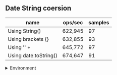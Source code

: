 ## Date String coersion

|name|ops/sec|samples|
|-|-|-|
|Using String()|622,945|97|
|Using brackets {}|632,855|93|
|Using '' + |645,772|97|
|Using date.toString()|674,647|91|


<details>
<summary>Environment</summary>

* __Machine:__ linux x64 | 2 vCPUs | 6.8GB Mem
* __Run:__ Tue Oct 10 2023 20:45:05 GMT+0000 (Coordinated Universal Time)
</details>

<!--
{"environment":{"platform":"linux","arch":"x64","cpus":2,"totalMemory":6.759757995605469},"benchmarks":"[{\"timeStamp\":1696970689374,\"currentTarget\":{\"0\":{\"name\":\"Using String()\",\"options\":{\"async\":false,\"defer\":false,\"delay\":0.005,\"initCount\":1,\"maxTime\":5,\"minSamples\":5,\"minTime\":0.05},\"async\":false,\"defer\":false,\"delay\":0.005,\"initCount\":1,\"maxTime\":5,\"minSamples\":5,\"minTime\":0.05,\"id\":1,\"stats\":{\"moe\":4.5840232698963215e-9,\"rme\":0.2855593984544863,\"sem\":2.338787382600164e-9,\"deviation\":2.3034384359863913e-8,\"mean\":0.0000016052783745539875,\"sample\":[0.0000015773868792538442,0.0000015804812200655407,0.0000015974906415427275,0.0000015921621817494328,0.0000015903881396521302,0.0000016007992185530627,0.0000015921810877237207,0.0000015805253340055459,0.0000015902179858835392,0.0000015990819258885808,0.0000015982626354928157,0.0000015868306024703807,0.0000015907347806906982,0.0000017474461809931938,0.0000016027497164103858,0.0000015904038946307033,0.0000016121367217040585,0.0000016008307600201663,0.0000015895058293420722,0.00000161258734560121,0.0000016115033715654146,0.0000016024031383917316,0.0000016238176833879505,0.0000016142920342828333,0.000001594093773632468,0.0000016020880388202672,0.0000016008402130073104,0.0000016016153264431562,0.0000015978971199899168,0.0000015875333060247037,0.0000015983603163599698,0.0000015975095160070583,0.0000015867959415175195,0.0000016089856629694983,0.000001595108425762541,0.0000016039093143433324,0.0000015905803819006808,0.0000015883399609276531,0.0000015926947315351652,0.0000016095276657423747,0.0000015847603667759013,0.00000160182332367028,0.0000016167435719687422,0.0000016884017519536173,0.000001630876071338543,0.0000016034335139904211,0.000001599507310310058,0.000001607930079405092,0.0000016050909692462819,0.0000016083365578522812,0.0000016033295311318378,0.0000015939393748424503,0.0000016158202987143937,0.0000016155052306528864,0.0000016064144189563902,0.0000016017823607259894,0.0000015934856314595414,0.000001599204783211495,0.0000015918659881522561,0.0000016009504978573228,0.0000016052768779934458,0.000001605818849256365,0.0000016095654461809932,0.0000016972625094529872,0.0000016172067683387951,0.000001596951789765566,0.0000015960915364255104,0.0000015899091883035039,0.0000016048514935719687,0.0000016042496218805144,0.0000015889354991177211,0.0000016072210738593396,0.0000016075235694479454,0.0000016188169586589361,0.00000160821366901941,0.0000016041960864633226,0.0000016030743004789513,0.0000016250528737080918,0.0000016528483740862112,0.0000016302741996470885,0.0000016203357701033528,0.0000016056928094277792,0.0000015993875409629443,0.000001614481094025712,0.0000015835629568943785,0.0000016170807285102094,0.0000016023873834131585,0.000001615309837408621,0.000001597172359465591,0.0000015950926707839676,0.0000016040605621376353,0.0000016204429039576507,0.000001595168294681119,0.0000015860711809931938,0.0000015953731094025712,0.0000015820535984371061,0.0000015956882089740358],\"variance\":5.305828628379433e-16},\"times\":{\"cycle\":0.050945114494845345,\"elapsed\":5.412,\"period\":0.0000016052783745539875,\"timeStamp\":1696970683961},\"running\":false,\"count\":31736,\"cycles\":5,\"hz\":622944.9146337882},\"1\":{\"name\":\"Using brackets {}\",\"options\":{\"async\":false,\"defer\":false,\"delay\":0.005,\"initCount\":1,\"maxTime\":5,\"minSamples\":5,\"minTime\":0.05},\"async\":false,\"defer\":false,\"delay\":0.005,\"initCount\":1,\"maxTime\":5,\"minSamples\":5,\"minTime\":0.05,\"id\":2,\"stats\":{\"moe\":4.106645374985146e-8,\"rme\":2.5989105162813186,\"sem\":2.0952272321352788e-8,\"deviation\":2.0205639691634544e-7,\"mean\":0.0000015801411203880878,\"sample\":[0.0000018228844031460103,0.0000015600674456808108,0.0000015599403341288783,0.0000015594414344605274,0.0000015554152124724918,0.0000015528270464618913,0.0000015603900443232187,0.0000015587255679880977,0.0000015623675727613676,0.0000015632571676533492,0.000001557984750333199,0.0000015604605825844437,0.0000015586694143167029,0.0000015607333126743105,0.000001559066098543539,0.0000015556418035326928,0.0000015510863960334676,0.0000015562987604586302,0.0000015559702819956615,0.0000015595464208242949,0.0000015630544158661293,0.0000015624067245119305,0.0000015504294391075302,0.0000015590351100092967,0.0000015615266191509143,0.0000015604668112798264,0.0000015613872017353578,0.0000015611361636194608,0.0000015607862647395623,0.0000015615878493392342,0.00000156211401689827,0.0000015742123115966697,0.0000034541869951409736,0.0000019159786140942715,0.0000015554845718176473,0.0000015654968586549472,0.0000015554536226053047,0.0000015507709139302405,0.0000015710368324125231,0.0000015560334561080418,0.000001561920626151013,0.0000015604319521178638,0.000001558010190300798,0.0000015363461632903623,0.0000015388170656844689,0.0000015511929711479435,0.0000015500756906077348,0.0000015529149171270719,0.0000015545417434008594,0.000001555658993247391,0.0000015407385205647636,0.0000015477797728667895,0.0000015522488643339471,0.0000015483384284837324,0.0000015433567219152855,0.0000015423192756292205,0.0000015397655003069366,0.0000015566105279312463,0.000001555048189073051,0.0000015476201964395334,0.0000015494219152854513,0.0000015481082259054633,0.0000015373468078575814,0.0000015484826887661142,0.0000015511315837937384,0.0000015445538367096379,0.0000015483015653775322,0.0000015470922344996929,0.0000015375002455494167,0.0000015507724677716392,0.0000015474329343155308,0.000001547859576427256,0.0000015523961939840395,0.0000015467422958870474,0.0000015426384898710866,0.0000015394186617556784,0.0000015520984653161449,0.0000015524637200736648,0.0000015533630448127686,0.000001546407765500307,0.000001552696992019644,0.0000015552774197508133,0.000001553202878536795,0.0000015528407598355122,0.0000015462396121033573,0.0000015473628245258699,0.0000015400711962192354,0.0000015426122261093722,0.0000015474671638126803,0.0000015509012152458112,0.0000015488082612164734,0.0000015478262137114098,0.0000015371895599337139],\"variance\":4.0826787534815734e-14},\"times\":{\"cycle\":0.05149047854896623,\"elapsed\":5.381,\"period\":0.0000015801411203880878,\"timeStamp\":1696970689387},\"running\":false,\"count\":32586,\"cycles\":3,\"hz\":632854.8678958477},\"2\":{\"name\":\"Using '' + \",\"options\":{\"async\":false,\"defer\":false,\"delay\":0.005,\"initCount\":1,\"maxTime\":5,\"minSamples\":5,\"minTime\":0.05},\"async\":false,\"defer\":false,\"delay\":0.005,\"initCount\":1,\"maxTime\":5,\"minSamples\":5,\"minTime\":0.05,\"id\":3,\"stats\":{\"moe\":2.836620527912132e-9,\"rme\":0.18318096151817292,\"sem\":1.4472553713837409e-9,\"deviation\":1.4253812355644074e-8,\"mean\":0.0000015485345771758701,\"sample\":[0.000001531010472160492,0.000001535403360832902,0.0000015357139030107462,0.0000015292813175439131,0.0000015532155012329142,0.0000015246174312764468,0.0000015327061402173582,0.000001538079302261865,0.0000015387734177600537,0.0000015382985174586745,0.0000015492396724405614,0.0000015383228408779569,0.0000015453643033273465,0.000001544387074187951,0.0000015381371426831867,0.0000015402681360163172,0.0000015408769825565467,0.0000015342739505007763,0.0000015241577521385733,0.0000015480767451063959,0.0000015410992419860574,0.0000015338355505494839,0.0000015406212974519772,0.0000015373060367134463,0.0000015284623885049773,0.00000153904736826083,0.000001535960455417212,0.000001537114280495601,0.0000015310408840451764,0.0000015378022770860605,0.0000015359483089287345,0.0000015404891628614918,0.00000153703701674277,0.0000015500631659056316,0.0000015406809436834096,0.0000015499931506849315,0.0000015388574429223746,0.0000015522732420091324,0.0000015382394824961949,0.0000015624439269406394,0.000001554796894977169,0.0000015803437747336378,0.0000015229393607305936,0.0000015349182648401827,0.0000015424952815829528,0.0000015434146423135465,0.0000015488880974124811,0.0000015391070624048707,0.0000015669195129375952,0.0000015398535464231354,0.0000015535463318112632,0.000001546145905631659,0.0000015543408828006087,0.0000015514275799086758,0.0000015540151293759513,0.0000015585114155251143,0.000001555053211567732,0.000001568118904109589,0.000001552167305936073,0.0000015588371689497716,0.000001563723105022831,0.0000015643167427701674,0.0000015385597564687977,0.0000015491839878234399,0.00000154987199391172,0.0000015674674885844748,0.0000015518659360730594,0.0000015569132115677321,0.000001542173211567732,0.0000015418566210045662,0.0000015501885844748857,0.00000155028599695586,0.0000015572328462709286,0.000001551753302891933,0.0000015530927549467274,0.000001538048310502283,0.0000015474396955859968,0.000001554633120243531,0.0000015476710502283106,0.0000015538507458143074,0.0000015601522374429224,0.0000015495584474885844,0.0000015456070624048706,0.0000015548370776255707,0.000001552042496194825,0.0000015511231659056317,0.000001561671293759513,0.0000015545265753424659,0.0000015360939421613393,0.0000015625906544901067,0.0000015650320852359208,0.0000015909047488584473,0.000001581333789954338,0.0000016096570167427703,0.0000015644171689497717,0.000001565169101978691,0.000001578648797564688],\"variance\":2.0317116666991166e-16},\"times\":{\"cycle\":0.050869360860227336,\"elapsed\":5.587,\"period\":0.0000015485345771758701,\"timeStamp\":1696970694769},\"running\":false,\"count\":32850,\"cycles\":9,\"hz\":645771.8250139067},\"3\":{\"name\":\"Using date.toString()\",\"options\":{\"async\":false,\"defer\":false,\"delay\":0.005,\"initCount\":1,\"maxTime\":5,\"minSamples\":5,\"minTime\":0.05},\"async\":false,\"defer\":false,\"delay\":0.005,\"initCount\":1,\"maxTime\":5,\"minSamples\":5,\"minTime\":0.05,\"id\":4,\"stats\":{\"moe\":7.474312984084792e-9,\"rme\":0.5042524151257919,\"sem\":3.813424991879996e-9,\"deviation\":3.637775591417426e-8,\"mean\":0.0000014822562589452813,\"sample\":[0.0000015168081346591588,0.0000016095597811622063,0.000001491828655921928,0.0000015639933165754844,0.0000015380043176105278,0.00000150005579437051,0.0000014795395713107997,0.0000014782217189246427,0.0000015184959127264173,0.0000014765431957186544,0.0000014947569101387908,0.0000014777316795231416,0.0000014704997662459093,0.0000014631538978494624,0.000001476752775829827,0.0000014693075911640954,0.0000014848145453482935,0.0000014758352910238428,0.0000015101802828424497,0.000001462335729312763,0.0000014660232585320243,0.000001486821937821412,0.0000014863649505008321,0.000001474327190958736,0.0000014732495692550303,0.0000014864291972081884,0.0000014959116023712875,0.0000014661483299448156,0.0000014856316874818473,0.0000014544663955852455,0.0000015212002033110658,0.0000015103693290734824,0.0000014727124891083357,0.000001466705954109788,0.0000014578588730758061,0.000001483735056636654,0.000001455294191112402,0.0000014872262561719431,0.0000014601940749346502,0.0000014721896892245135,0.0000014549282311937264,0.0000014897415625907639,0.0000014693519895440023,0.000001453868080162649,0.0000014943248910833576,0.0000014903282892826023,0.0000014859483009003775,0.0000014602928550682546,0.000001488344525123439,0.0000014694419982573339,0.0000014999421725239616,0.0000017460463258785941,0.0000014695668893406912,0.0000014817164391519024,0.0000014734937844902701,0.0000014600198083067094,0.000001473711646819634,0.0000014781932616903862,0.0000014900204182399071,0.0000014770605286087714,0.0000014651607900087132,0.0000014576555329654372,0.0000014714432181237294,0.0000014532320069706652,0.0000014651840255591054,0.000001491121202439733,0.0000014557821667150741,0.0000014768833284925936,0.0000014707606738309615,0.000001484891054313099,0.0000014539319779262272,0.000001473252715654952,0.0000014552477200116176,0.000001460211501597444,0.000001478840981702004,0.0000014594185884403136,0.0000014715593958756898,0.0000014797278001798613,0.0000014842128165704505,0.0000014763422877201126,0.0000014737516463113923,0.0000014619008731977604,0.0000014868121609468828,0.000001469452293231992,0.0000014649353659597923,0.0000014703603318731687,0.0000014639402976414958,0.0000014676420179281135,0.0000014609345536828057,0.0000014866255403092456,0.0000014664835949058628],\"variance\":1.3233411253512404e-15},\"times\":{\"cycle\":0.05109485550210279,\"elapsed\":5.484,\"period\":0.0000014822562589452813,\"timeStamp\":1696970700356},\"running\":false,\"count\":34471,\"cycles\":6,\"hz\":674647.1765358326},\"options\":{},\"events\":{\"start\":[null],\"cycle\":[null,null],\"complete\":[null,null]},\"length\":4,\"running\":false},\"type\":\"cycle\",\"target\":{\"name\":\"Using String()\",\"options\":{\"async\":false,\"defer\":false,\"delay\":0.005,\"initCount\":1,\"maxTime\":5,\"minSamples\":5,\"minTime\":0.05},\"async\":false,\"defer\":false,\"delay\":0.005,\"initCount\":1,\"maxTime\":5,\"minSamples\":5,\"minTime\":0.05,\"id\":1,\"stats\":{\"moe\":4.5840232698963215e-9,\"rme\":0.2855593984544863,\"sem\":2.338787382600164e-9,\"deviation\":2.3034384359863913e-8,\"mean\":0.0000016052783745539875,\"sample\":[0.0000015773868792538442,0.0000015804812200655407,0.0000015974906415427275,0.0000015921621817494328,0.0000015903881396521302,0.0000016007992185530627,0.0000015921810877237207,0.0000015805253340055459,0.0000015902179858835392,0.0000015990819258885808,0.0000015982626354928157,0.0000015868306024703807,0.0000015907347806906982,0.0000017474461809931938,0.0000016027497164103858,0.0000015904038946307033,0.0000016121367217040585,0.0000016008307600201663,0.0000015895058293420722,0.00000161258734560121,0.0000016115033715654146,0.0000016024031383917316,0.0000016238176833879505,0.0000016142920342828333,0.000001594093773632468,0.0000016020880388202672,0.0000016008402130073104,0.0000016016153264431562,0.0000015978971199899168,0.0000015875333060247037,0.0000015983603163599698,0.0000015975095160070583,0.0000015867959415175195,0.0000016089856629694983,0.000001595108425762541,0.0000016039093143433324,0.0000015905803819006808,0.0000015883399609276531,0.0000015926947315351652,0.0000016095276657423747,0.0000015847603667759013,0.00000160182332367028,0.0000016167435719687422,0.0000016884017519536173,0.000001630876071338543,0.0000016034335139904211,0.000001599507310310058,0.000001607930079405092,0.0000016050909692462819,0.0000016083365578522812,0.0000016033295311318378,0.0000015939393748424503,0.0000016158202987143937,0.0000016155052306528864,0.0000016064144189563902,0.0000016017823607259894,0.0000015934856314595414,0.000001599204783211495,0.0000015918659881522561,0.0000016009504978573228,0.0000016052768779934458,0.000001605818849256365,0.0000016095654461809932,0.0000016972625094529872,0.0000016172067683387951,0.000001596951789765566,0.0000015960915364255104,0.0000015899091883035039,0.0000016048514935719687,0.0000016042496218805144,0.0000015889354991177211,0.0000016072210738593396,0.0000016075235694479454,0.0000016188169586589361,0.00000160821366901941,0.0000016041960864633226,0.0000016030743004789513,0.0000016250528737080918,0.0000016528483740862112,0.0000016302741996470885,0.0000016203357701033528,0.0000016056928094277792,0.0000015993875409629443,0.000001614481094025712,0.0000015835629568943785,0.0000016170807285102094,0.0000016023873834131585,0.000001615309837408621,0.000001597172359465591,0.0000015950926707839676,0.0000016040605621376353,0.0000016204429039576507,0.000001595168294681119,0.0000015860711809931938,0.0000015953731094025712,0.0000015820535984371061,0.0000015956882089740358],\"variance\":5.305828628379433e-16},\"times\":{\"cycle\":0.050945114494845345,\"elapsed\":5.412,\"period\":0.0000016052783745539875,\"timeStamp\":1696970683961},\"running\":false,\"count\":31736,\"cycles\":5,\"hz\":622944.9146337882},\"aborted\":false},{\"timeStamp\":1696970694768,\"currentTarget\":{\"0\":{\"name\":\"Using String()\",\"options\":{\"async\":false,\"defer\":false,\"delay\":0.005,\"initCount\":1,\"maxTime\":5,\"minSamples\":5,\"minTime\":0.05},\"async\":false,\"defer\":false,\"delay\":0.005,\"initCount\":1,\"maxTime\":5,\"minSamples\":5,\"minTime\":0.05,\"id\":1,\"stats\":{\"moe\":4.5840232698963215e-9,\"rme\":0.2855593984544863,\"sem\":2.338787382600164e-9,\"deviation\":2.3034384359863913e-8,\"mean\":0.0000016052783745539875,\"sample\":[0.0000015773868792538442,0.0000015804812200655407,0.0000015974906415427275,0.0000015921621817494328,0.0000015903881396521302,0.0000016007992185530627,0.0000015921810877237207,0.0000015805253340055459,0.0000015902179858835392,0.0000015990819258885808,0.0000015982626354928157,0.0000015868306024703807,0.0000015907347806906982,0.0000017474461809931938,0.0000016027497164103858,0.0000015904038946307033,0.0000016121367217040585,0.0000016008307600201663,0.0000015895058293420722,0.00000161258734560121,0.0000016115033715654146,0.0000016024031383917316,0.0000016238176833879505,0.0000016142920342828333,0.000001594093773632468,0.0000016020880388202672,0.0000016008402130073104,0.0000016016153264431562,0.0000015978971199899168,0.0000015875333060247037,0.0000015983603163599698,0.0000015975095160070583,0.0000015867959415175195,0.0000016089856629694983,0.000001595108425762541,0.0000016039093143433324,0.0000015905803819006808,0.0000015883399609276531,0.0000015926947315351652,0.0000016095276657423747,0.0000015847603667759013,0.00000160182332367028,0.0000016167435719687422,0.0000016884017519536173,0.000001630876071338543,0.0000016034335139904211,0.000001599507310310058,0.000001607930079405092,0.0000016050909692462819,0.0000016083365578522812,0.0000016033295311318378,0.0000015939393748424503,0.0000016158202987143937,0.0000016155052306528864,0.0000016064144189563902,0.0000016017823607259894,0.0000015934856314595414,0.000001599204783211495,0.0000015918659881522561,0.0000016009504978573228,0.0000016052768779934458,0.000001605818849256365,0.0000016095654461809932,0.0000016972625094529872,0.0000016172067683387951,0.000001596951789765566,0.0000015960915364255104,0.0000015899091883035039,0.0000016048514935719687,0.0000016042496218805144,0.0000015889354991177211,0.0000016072210738593396,0.0000016075235694479454,0.0000016188169586589361,0.00000160821366901941,0.0000016041960864633226,0.0000016030743004789513,0.0000016250528737080918,0.0000016528483740862112,0.0000016302741996470885,0.0000016203357701033528,0.0000016056928094277792,0.0000015993875409629443,0.000001614481094025712,0.0000015835629568943785,0.0000016170807285102094,0.0000016023873834131585,0.000001615309837408621,0.000001597172359465591,0.0000015950926707839676,0.0000016040605621376353,0.0000016204429039576507,0.000001595168294681119,0.0000015860711809931938,0.0000015953731094025712,0.0000015820535984371061,0.0000015956882089740358],\"variance\":5.305828628379433e-16},\"times\":{\"cycle\":0.050945114494845345,\"elapsed\":5.412,\"period\":0.0000016052783745539875,\"timeStamp\":1696970683961},\"running\":false,\"count\":31736,\"cycles\":5,\"hz\":622944.9146337882},\"1\":{\"name\":\"Using brackets {}\",\"options\":{\"async\":false,\"defer\":false,\"delay\":0.005,\"initCount\":1,\"maxTime\":5,\"minSamples\":5,\"minTime\":0.05},\"async\":false,\"defer\":false,\"delay\":0.005,\"initCount\":1,\"maxTime\":5,\"minSamples\":5,\"minTime\":0.05,\"id\":2,\"stats\":{\"moe\":4.106645374985146e-8,\"rme\":2.5989105162813186,\"sem\":2.0952272321352788e-8,\"deviation\":2.0205639691634544e-7,\"mean\":0.0000015801411203880878,\"sample\":[0.0000018228844031460103,0.0000015600674456808108,0.0000015599403341288783,0.0000015594414344605274,0.0000015554152124724918,0.0000015528270464618913,0.0000015603900443232187,0.0000015587255679880977,0.0000015623675727613676,0.0000015632571676533492,0.000001557984750333199,0.0000015604605825844437,0.0000015586694143167029,0.0000015607333126743105,0.000001559066098543539,0.0000015556418035326928,0.0000015510863960334676,0.0000015562987604586302,0.0000015559702819956615,0.0000015595464208242949,0.0000015630544158661293,0.0000015624067245119305,0.0000015504294391075302,0.0000015590351100092967,0.0000015615266191509143,0.0000015604668112798264,0.0000015613872017353578,0.0000015611361636194608,0.0000015607862647395623,0.0000015615878493392342,0.00000156211401689827,0.0000015742123115966697,0.0000034541869951409736,0.0000019159786140942715,0.0000015554845718176473,0.0000015654968586549472,0.0000015554536226053047,0.0000015507709139302405,0.0000015710368324125231,0.0000015560334561080418,0.000001561920626151013,0.0000015604319521178638,0.000001558010190300798,0.0000015363461632903623,0.0000015388170656844689,0.0000015511929711479435,0.0000015500756906077348,0.0000015529149171270719,0.0000015545417434008594,0.000001555658993247391,0.0000015407385205647636,0.0000015477797728667895,0.0000015522488643339471,0.0000015483384284837324,0.0000015433567219152855,0.0000015423192756292205,0.0000015397655003069366,0.0000015566105279312463,0.000001555048189073051,0.0000015476201964395334,0.0000015494219152854513,0.0000015481082259054633,0.0000015373468078575814,0.0000015484826887661142,0.0000015511315837937384,0.0000015445538367096379,0.0000015483015653775322,0.0000015470922344996929,0.0000015375002455494167,0.0000015507724677716392,0.0000015474329343155308,0.000001547859576427256,0.0000015523961939840395,0.0000015467422958870474,0.0000015426384898710866,0.0000015394186617556784,0.0000015520984653161449,0.0000015524637200736648,0.0000015533630448127686,0.000001546407765500307,0.000001552696992019644,0.0000015552774197508133,0.000001553202878536795,0.0000015528407598355122,0.0000015462396121033573,0.0000015473628245258699,0.0000015400711962192354,0.0000015426122261093722,0.0000015474671638126803,0.0000015509012152458112,0.0000015488082612164734,0.0000015478262137114098,0.0000015371895599337139],\"variance\":4.0826787534815734e-14},\"times\":{\"cycle\":0.05149047854896623,\"elapsed\":5.381,\"period\":0.0000015801411203880878,\"timeStamp\":1696970689387},\"running\":false,\"count\":32586,\"cycles\":3,\"hz\":632854.8678958477},\"2\":{\"name\":\"Using '' + \",\"options\":{\"async\":false,\"defer\":false,\"delay\":0.005,\"initCount\":1,\"maxTime\":5,\"minSamples\":5,\"minTime\":0.05},\"async\":false,\"defer\":false,\"delay\":0.005,\"initCount\":1,\"maxTime\":5,\"minSamples\":5,\"minTime\":0.05,\"id\":3,\"stats\":{\"moe\":2.836620527912132e-9,\"rme\":0.18318096151817292,\"sem\":1.4472553713837409e-9,\"deviation\":1.4253812355644074e-8,\"mean\":0.0000015485345771758701,\"sample\":[0.000001531010472160492,0.000001535403360832902,0.0000015357139030107462,0.0000015292813175439131,0.0000015532155012329142,0.0000015246174312764468,0.0000015327061402173582,0.000001538079302261865,0.0000015387734177600537,0.0000015382985174586745,0.0000015492396724405614,0.0000015383228408779569,0.0000015453643033273465,0.000001544387074187951,0.0000015381371426831867,0.0000015402681360163172,0.0000015408769825565467,0.0000015342739505007763,0.0000015241577521385733,0.0000015480767451063959,0.0000015410992419860574,0.0000015338355505494839,0.0000015406212974519772,0.0000015373060367134463,0.0000015284623885049773,0.00000153904736826083,0.000001535960455417212,0.000001537114280495601,0.0000015310408840451764,0.0000015378022770860605,0.0000015359483089287345,0.0000015404891628614918,0.00000153703701674277,0.0000015500631659056316,0.0000015406809436834096,0.0000015499931506849315,0.0000015388574429223746,0.0000015522732420091324,0.0000015382394824961949,0.0000015624439269406394,0.000001554796894977169,0.0000015803437747336378,0.0000015229393607305936,0.0000015349182648401827,0.0000015424952815829528,0.0000015434146423135465,0.0000015488880974124811,0.0000015391070624048707,0.0000015669195129375952,0.0000015398535464231354,0.0000015535463318112632,0.000001546145905631659,0.0000015543408828006087,0.0000015514275799086758,0.0000015540151293759513,0.0000015585114155251143,0.000001555053211567732,0.000001568118904109589,0.000001552167305936073,0.0000015588371689497716,0.000001563723105022831,0.0000015643167427701674,0.0000015385597564687977,0.0000015491839878234399,0.00000154987199391172,0.0000015674674885844748,0.0000015518659360730594,0.0000015569132115677321,0.000001542173211567732,0.0000015418566210045662,0.0000015501885844748857,0.00000155028599695586,0.0000015572328462709286,0.000001551753302891933,0.0000015530927549467274,0.000001538048310502283,0.0000015474396955859968,0.000001554633120243531,0.0000015476710502283106,0.0000015538507458143074,0.0000015601522374429224,0.0000015495584474885844,0.0000015456070624048706,0.0000015548370776255707,0.000001552042496194825,0.0000015511231659056317,0.000001561671293759513,0.0000015545265753424659,0.0000015360939421613393,0.0000015625906544901067,0.0000015650320852359208,0.0000015909047488584473,0.000001581333789954338,0.0000016096570167427703,0.0000015644171689497717,0.000001565169101978691,0.000001578648797564688],\"variance\":2.0317116666991166e-16},\"times\":{\"cycle\":0.050869360860227336,\"elapsed\":5.587,\"period\":0.0000015485345771758701,\"timeStamp\":1696970694769},\"running\":false,\"count\":32850,\"cycles\":9,\"hz\":645771.8250139067},\"3\":{\"name\":\"Using date.toString()\",\"options\":{\"async\":false,\"defer\":false,\"delay\":0.005,\"initCount\":1,\"maxTime\":5,\"minSamples\":5,\"minTime\":0.05},\"async\":false,\"defer\":false,\"delay\":0.005,\"initCount\":1,\"maxTime\":5,\"minSamples\":5,\"minTime\":0.05,\"id\":4,\"stats\":{\"moe\":7.474312984084792e-9,\"rme\":0.5042524151257919,\"sem\":3.813424991879996e-9,\"deviation\":3.637775591417426e-8,\"mean\":0.0000014822562589452813,\"sample\":[0.0000015168081346591588,0.0000016095597811622063,0.000001491828655921928,0.0000015639933165754844,0.0000015380043176105278,0.00000150005579437051,0.0000014795395713107997,0.0000014782217189246427,0.0000015184959127264173,0.0000014765431957186544,0.0000014947569101387908,0.0000014777316795231416,0.0000014704997662459093,0.0000014631538978494624,0.000001476752775829827,0.0000014693075911640954,0.0000014848145453482935,0.0000014758352910238428,0.0000015101802828424497,0.000001462335729312763,0.0000014660232585320243,0.000001486821937821412,0.0000014863649505008321,0.000001474327190958736,0.0000014732495692550303,0.0000014864291972081884,0.0000014959116023712875,0.0000014661483299448156,0.0000014856316874818473,0.0000014544663955852455,0.0000015212002033110658,0.0000015103693290734824,0.0000014727124891083357,0.000001466705954109788,0.0000014578588730758061,0.000001483735056636654,0.000001455294191112402,0.0000014872262561719431,0.0000014601940749346502,0.0000014721896892245135,0.0000014549282311937264,0.0000014897415625907639,0.0000014693519895440023,0.000001453868080162649,0.0000014943248910833576,0.0000014903282892826023,0.0000014859483009003775,0.0000014602928550682546,0.000001488344525123439,0.0000014694419982573339,0.0000014999421725239616,0.0000017460463258785941,0.0000014695668893406912,0.0000014817164391519024,0.0000014734937844902701,0.0000014600198083067094,0.000001473711646819634,0.0000014781932616903862,0.0000014900204182399071,0.0000014770605286087714,0.0000014651607900087132,0.0000014576555329654372,0.0000014714432181237294,0.0000014532320069706652,0.0000014651840255591054,0.000001491121202439733,0.0000014557821667150741,0.0000014768833284925936,0.0000014707606738309615,0.000001484891054313099,0.0000014539319779262272,0.000001473252715654952,0.0000014552477200116176,0.000001460211501597444,0.000001478840981702004,0.0000014594185884403136,0.0000014715593958756898,0.0000014797278001798613,0.0000014842128165704505,0.0000014763422877201126,0.0000014737516463113923,0.0000014619008731977604,0.0000014868121609468828,0.000001469452293231992,0.0000014649353659597923,0.0000014703603318731687,0.0000014639402976414958,0.0000014676420179281135,0.0000014609345536828057,0.0000014866255403092456,0.0000014664835949058628],\"variance\":1.3233411253512404e-15},\"times\":{\"cycle\":0.05109485550210279,\"elapsed\":5.484,\"period\":0.0000014822562589452813,\"timeStamp\":1696970700356},\"running\":false,\"count\":34471,\"cycles\":6,\"hz\":674647.1765358326},\"options\":{},\"events\":{\"start\":[null],\"cycle\":[null,null],\"complete\":[null,null]},\"length\":4,\"running\":false},\"type\":\"cycle\",\"target\":{\"name\":\"Using brackets {}\",\"options\":{\"async\":false,\"defer\":false,\"delay\":0.005,\"initCount\":1,\"maxTime\":5,\"minSamples\":5,\"minTime\":0.05},\"async\":false,\"defer\":false,\"delay\":0.005,\"initCount\":1,\"maxTime\":5,\"minSamples\":5,\"minTime\":0.05,\"id\":2,\"stats\":{\"moe\":4.106645374985146e-8,\"rme\":2.5989105162813186,\"sem\":2.0952272321352788e-8,\"deviation\":2.0205639691634544e-7,\"mean\":0.0000015801411203880878,\"sample\":[0.0000018228844031460103,0.0000015600674456808108,0.0000015599403341288783,0.0000015594414344605274,0.0000015554152124724918,0.0000015528270464618913,0.0000015603900443232187,0.0000015587255679880977,0.0000015623675727613676,0.0000015632571676533492,0.000001557984750333199,0.0000015604605825844437,0.0000015586694143167029,0.0000015607333126743105,0.000001559066098543539,0.0000015556418035326928,0.0000015510863960334676,0.0000015562987604586302,0.0000015559702819956615,0.0000015595464208242949,0.0000015630544158661293,0.0000015624067245119305,0.0000015504294391075302,0.0000015590351100092967,0.0000015615266191509143,0.0000015604668112798264,0.0000015613872017353578,0.0000015611361636194608,0.0000015607862647395623,0.0000015615878493392342,0.00000156211401689827,0.0000015742123115966697,0.0000034541869951409736,0.0000019159786140942715,0.0000015554845718176473,0.0000015654968586549472,0.0000015554536226053047,0.0000015507709139302405,0.0000015710368324125231,0.0000015560334561080418,0.000001561920626151013,0.0000015604319521178638,0.000001558010190300798,0.0000015363461632903623,0.0000015388170656844689,0.0000015511929711479435,0.0000015500756906077348,0.0000015529149171270719,0.0000015545417434008594,0.000001555658993247391,0.0000015407385205647636,0.0000015477797728667895,0.0000015522488643339471,0.0000015483384284837324,0.0000015433567219152855,0.0000015423192756292205,0.0000015397655003069366,0.0000015566105279312463,0.000001555048189073051,0.0000015476201964395334,0.0000015494219152854513,0.0000015481082259054633,0.0000015373468078575814,0.0000015484826887661142,0.0000015511315837937384,0.0000015445538367096379,0.0000015483015653775322,0.0000015470922344996929,0.0000015375002455494167,0.0000015507724677716392,0.0000015474329343155308,0.000001547859576427256,0.0000015523961939840395,0.0000015467422958870474,0.0000015426384898710866,0.0000015394186617556784,0.0000015520984653161449,0.0000015524637200736648,0.0000015533630448127686,0.000001546407765500307,0.000001552696992019644,0.0000015552774197508133,0.000001553202878536795,0.0000015528407598355122,0.0000015462396121033573,0.0000015473628245258699,0.0000015400711962192354,0.0000015426122261093722,0.0000015474671638126803,0.0000015509012152458112,0.0000015488082612164734,0.0000015478262137114098,0.0000015371895599337139],\"variance\":4.0826787534815734e-14},\"times\":{\"cycle\":0.05149047854896623,\"elapsed\":5.381,\"period\":0.0000015801411203880878,\"timeStamp\":1696970689387},\"running\":false,\"count\":32586,\"cycles\":3,\"hz\":632854.8678958477},\"aborted\":false},{\"timeStamp\":1696970700356,\"currentTarget\":{\"0\":{\"name\":\"Using String()\",\"options\":{\"async\":false,\"defer\":false,\"delay\":0.005,\"initCount\":1,\"maxTime\":5,\"minSamples\":5,\"minTime\":0.05},\"async\":false,\"defer\":false,\"delay\":0.005,\"initCount\":1,\"maxTime\":5,\"minSamples\":5,\"minTime\":0.05,\"id\":1,\"stats\":{\"moe\":4.5840232698963215e-9,\"rme\":0.2855593984544863,\"sem\":2.338787382600164e-9,\"deviation\":2.3034384359863913e-8,\"mean\":0.0000016052783745539875,\"sample\":[0.0000015773868792538442,0.0000015804812200655407,0.0000015974906415427275,0.0000015921621817494328,0.0000015903881396521302,0.0000016007992185530627,0.0000015921810877237207,0.0000015805253340055459,0.0000015902179858835392,0.0000015990819258885808,0.0000015982626354928157,0.0000015868306024703807,0.0000015907347806906982,0.0000017474461809931938,0.0000016027497164103858,0.0000015904038946307033,0.0000016121367217040585,0.0000016008307600201663,0.0000015895058293420722,0.00000161258734560121,0.0000016115033715654146,0.0000016024031383917316,0.0000016238176833879505,0.0000016142920342828333,0.000001594093773632468,0.0000016020880388202672,0.0000016008402130073104,0.0000016016153264431562,0.0000015978971199899168,0.0000015875333060247037,0.0000015983603163599698,0.0000015975095160070583,0.0000015867959415175195,0.0000016089856629694983,0.000001595108425762541,0.0000016039093143433324,0.0000015905803819006808,0.0000015883399609276531,0.0000015926947315351652,0.0000016095276657423747,0.0000015847603667759013,0.00000160182332367028,0.0000016167435719687422,0.0000016884017519536173,0.000001630876071338543,0.0000016034335139904211,0.000001599507310310058,0.000001607930079405092,0.0000016050909692462819,0.0000016083365578522812,0.0000016033295311318378,0.0000015939393748424503,0.0000016158202987143937,0.0000016155052306528864,0.0000016064144189563902,0.0000016017823607259894,0.0000015934856314595414,0.000001599204783211495,0.0000015918659881522561,0.0000016009504978573228,0.0000016052768779934458,0.000001605818849256365,0.0000016095654461809932,0.0000016972625094529872,0.0000016172067683387951,0.000001596951789765566,0.0000015960915364255104,0.0000015899091883035039,0.0000016048514935719687,0.0000016042496218805144,0.0000015889354991177211,0.0000016072210738593396,0.0000016075235694479454,0.0000016188169586589361,0.00000160821366901941,0.0000016041960864633226,0.0000016030743004789513,0.0000016250528737080918,0.0000016528483740862112,0.0000016302741996470885,0.0000016203357701033528,0.0000016056928094277792,0.0000015993875409629443,0.000001614481094025712,0.0000015835629568943785,0.0000016170807285102094,0.0000016023873834131585,0.000001615309837408621,0.000001597172359465591,0.0000015950926707839676,0.0000016040605621376353,0.0000016204429039576507,0.000001595168294681119,0.0000015860711809931938,0.0000015953731094025712,0.0000015820535984371061,0.0000015956882089740358],\"variance\":5.305828628379433e-16},\"times\":{\"cycle\":0.050945114494845345,\"elapsed\":5.412,\"period\":0.0000016052783745539875,\"timeStamp\":1696970683961},\"running\":false,\"count\":31736,\"cycles\":5,\"hz\":622944.9146337882},\"1\":{\"name\":\"Using brackets {}\",\"options\":{\"async\":false,\"defer\":false,\"delay\":0.005,\"initCount\":1,\"maxTime\":5,\"minSamples\":5,\"minTime\":0.05},\"async\":false,\"defer\":false,\"delay\":0.005,\"initCount\":1,\"maxTime\":5,\"minSamples\":5,\"minTime\":0.05,\"id\":2,\"stats\":{\"moe\":4.106645374985146e-8,\"rme\":2.5989105162813186,\"sem\":2.0952272321352788e-8,\"deviation\":2.0205639691634544e-7,\"mean\":0.0000015801411203880878,\"sample\":[0.0000018228844031460103,0.0000015600674456808108,0.0000015599403341288783,0.0000015594414344605274,0.0000015554152124724918,0.0000015528270464618913,0.0000015603900443232187,0.0000015587255679880977,0.0000015623675727613676,0.0000015632571676533492,0.000001557984750333199,0.0000015604605825844437,0.0000015586694143167029,0.0000015607333126743105,0.000001559066098543539,0.0000015556418035326928,0.0000015510863960334676,0.0000015562987604586302,0.0000015559702819956615,0.0000015595464208242949,0.0000015630544158661293,0.0000015624067245119305,0.0000015504294391075302,0.0000015590351100092967,0.0000015615266191509143,0.0000015604668112798264,0.0000015613872017353578,0.0000015611361636194608,0.0000015607862647395623,0.0000015615878493392342,0.00000156211401689827,0.0000015742123115966697,0.0000034541869951409736,0.0000019159786140942715,0.0000015554845718176473,0.0000015654968586549472,0.0000015554536226053047,0.0000015507709139302405,0.0000015710368324125231,0.0000015560334561080418,0.000001561920626151013,0.0000015604319521178638,0.000001558010190300798,0.0000015363461632903623,0.0000015388170656844689,0.0000015511929711479435,0.0000015500756906077348,0.0000015529149171270719,0.0000015545417434008594,0.000001555658993247391,0.0000015407385205647636,0.0000015477797728667895,0.0000015522488643339471,0.0000015483384284837324,0.0000015433567219152855,0.0000015423192756292205,0.0000015397655003069366,0.0000015566105279312463,0.000001555048189073051,0.0000015476201964395334,0.0000015494219152854513,0.0000015481082259054633,0.0000015373468078575814,0.0000015484826887661142,0.0000015511315837937384,0.0000015445538367096379,0.0000015483015653775322,0.0000015470922344996929,0.0000015375002455494167,0.0000015507724677716392,0.0000015474329343155308,0.000001547859576427256,0.0000015523961939840395,0.0000015467422958870474,0.0000015426384898710866,0.0000015394186617556784,0.0000015520984653161449,0.0000015524637200736648,0.0000015533630448127686,0.000001546407765500307,0.000001552696992019644,0.0000015552774197508133,0.000001553202878536795,0.0000015528407598355122,0.0000015462396121033573,0.0000015473628245258699,0.0000015400711962192354,0.0000015426122261093722,0.0000015474671638126803,0.0000015509012152458112,0.0000015488082612164734,0.0000015478262137114098,0.0000015371895599337139],\"variance\":4.0826787534815734e-14},\"times\":{\"cycle\":0.05149047854896623,\"elapsed\":5.381,\"period\":0.0000015801411203880878,\"timeStamp\":1696970689387},\"running\":false,\"count\":32586,\"cycles\":3,\"hz\":632854.8678958477},\"2\":{\"name\":\"Using '' + \",\"options\":{\"async\":false,\"defer\":false,\"delay\":0.005,\"initCount\":1,\"maxTime\":5,\"minSamples\":5,\"minTime\":0.05},\"async\":false,\"defer\":false,\"delay\":0.005,\"initCount\":1,\"maxTime\":5,\"minSamples\":5,\"minTime\":0.05,\"id\":3,\"stats\":{\"moe\":2.836620527912132e-9,\"rme\":0.18318096151817292,\"sem\":1.4472553713837409e-9,\"deviation\":1.4253812355644074e-8,\"mean\":0.0000015485345771758701,\"sample\":[0.000001531010472160492,0.000001535403360832902,0.0000015357139030107462,0.0000015292813175439131,0.0000015532155012329142,0.0000015246174312764468,0.0000015327061402173582,0.000001538079302261865,0.0000015387734177600537,0.0000015382985174586745,0.0000015492396724405614,0.0000015383228408779569,0.0000015453643033273465,0.000001544387074187951,0.0000015381371426831867,0.0000015402681360163172,0.0000015408769825565467,0.0000015342739505007763,0.0000015241577521385733,0.0000015480767451063959,0.0000015410992419860574,0.0000015338355505494839,0.0000015406212974519772,0.0000015373060367134463,0.0000015284623885049773,0.00000153904736826083,0.000001535960455417212,0.000001537114280495601,0.0000015310408840451764,0.0000015378022770860605,0.0000015359483089287345,0.0000015404891628614918,0.00000153703701674277,0.0000015500631659056316,0.0000015406809436834096,0.0000015499931506849315,0.0000015388574429223746,0.0000015522732420091324,0.0000015382394824961949,0.0000015624439269406394,0.000001554796894977169,0.0000015803437747336378,0.0000015229393607305936,0.0000015349182648401827,0.0000015424952815829528,0.0000015434146423135465,0.0000015488880974124811,0.0000015391070624048707,0.0000015669195129375952,0.0000015398535464231354,0.0000015535463318112632,0.000001546145905631659,0.0000015543408828006087,0.0000015514275799086758,0.0000015540151293759513,0.0000015585114155251143,0.000001555053211567732,0.000001568118904109589,0.000001552167305936073,0.0000015588371689497716,0.000001563723105022831,0.0000015643167427701674,0.0000015385597564687977,0.0000015491839878234399,0.00000154987199391172,0.0000015674674885844748,0.0000015518659360730594,0.0000015569132115677321,0.000001542173211567732,0.0000015418566210045662,0.0000015501885844748857,0.00000155028599695586,0.0000015572328462709286,0.000001551753302891933,0.0000015530927549467274,0.000001538048310502283,0.0000015474396955859968,0.000001554633120243531,0.0000015476710502283106,0.0000015538507458143074,0.0000015601522374429224,0.0000015495584474885844,0.0000015456070624048706,0.0000015548370776255707,0.000001552042496194825,0.0000015511231659056317,0.000001561671293759513,0.0000015545265753424659,0.0000015360939421613393,0.0000015625906544901067,0.0000015650320852359208,0.0000015909047488584473,0.000001581333789954338,0.0000016096570167427703,0.0000015644171689497717,0.000001565169101978691,0.000001578648797564688],\"variance\":2.0317116666991166e-16},\"times\":{\"cycle\":0.050869360860227336,\"elapsed\":5.587,\"period\":0.0000015485345771758701,\"timeStamp\":1696970694769},\"running\":false,\"count\":32850,\"cycles\":9,\"hz\":645771.8250139067},\"3\":{\"name\":\"Using date.toString()\",\"options\":{\"async\":false,\"defer\":false,\"delay\":0.005,\"initCount\":1,\"maxTime\":5,\"minSamples\":5,\"minTime\":0.05},\"async\":false,\"defer\":false,\"delay\":0.005,\"initCount\":1,\"maxTime\":5,\"minSamples\":5,\"minTime\":0.05,\"id\":4,\"stats\":{\"moe\":7.474312984084792e-9,\"rme\":0.5042524151257919,\"sem\":3.813424991879996e-9,\"deviation\":3.637775591417426e-8,\"mean\":0.0000014822562589452813,\"sample\":[0.0000015168081346591588,0.0000016095597811622063,0.000001491828655921928,0.0000015639933165754844,0.0000015380043176105278,0.00000150005579437051,0.0000014795395713107997,0.0000014782217189246427,0.0000015184959127264173,0.0000014765431957186544,0.0000014947569101387908,0.0000014777316795231416,0.0000014704997662459093,0.0000014631538978494624,0.000001476752775829827,0.0000014693075911640954,0.0000014848145453482935,0.0000014758352910238428,0.0000015101802828424497,0.000001462335729312763,0.0000014660232585320243,0.000001486821937821412,0.0000014863649505008321,0.000001474327190958736,0.0000014732495692550303,0.0000014864291972081884,0.0000014959116023712875,0.0000014661483299448156,0.0000014856316874818473,0.0000014544663955852455,0.0000015212002033110658,0.0000015103693290734824,0.0000014727124891083357,0.000001466705954109788,0.0000014578588730758061,0.000001483735056636654,0.000001455294191112402,0.0000014872262561719431,0.0000014601940749346502,0.0000014721896892245135,0.0000014549282311937264,0.0000014897415625907639,0.0000014693519895440023,0.000001453868080162649,0.0000014943248910833576,0.0000014903282892826023,0.0000014859483009003775,0.0000014602928550682546,0.000001488344525123439,0.0000014694419982573339,0.0000014999421725239616,0.0000017460463258785941,0.0000014695668893406912,0.0000014817164391519024,0.0000014734937844902701,0.0000014600198083067094,0.000001473711646819634,0.0000014781932616903862,0.0000014900204182399071,0.0000014770605286087714,0.0000014651607900087132,0.0000014576555329654372,0.0000014714432181237294,0.0000014532320069706652,0.0000014651840255591054,0.000001491121202439733,0.0000014557821667150741,0.0000014768833284925936,0.0000014707606738309615,0.000001484891054313099,0.0000014539319779262272,0.000001473252715654952,0.0000014552477200116176,0.000001460211501597444,0.000001478840981702004,0.0000014594185884403136,0.0000014715593958756898,0.0000014797278001798613,0.0000014842128165704505,0.0000014763422877201126,0.0000014737516463113923,0.0000014619008731977604,0.0000014868121609468828,0.000001469452293231992,0.0000014649353659597923,0.0000014703603318731687,0.0000014639402976414958,0.0000014676420179281135,0.0000014609345536828057,0.0000014866255403092456,0.0000014664835949058628],\"variance\":1.3233411253512404e-15},\"times\":{\"cycle\":0.05109485550210279,\"elapsed\":5.484,\"period\":0.0000014822562589452813,\"timeStamp\":1696970700356},\"running\":false,\"count\":34471,\"cycles\":6,\"hz\":674647.1765358326},\"options\":{},\"events\":{\"start\":[null],\"cycle\":[null,null],\"complete\":[null,null]},\"length\":4,\"running\":false},\"type\":\"cycle\",\"target\":{\"name\":\"Using '' + \",\"options\":{\"async\":false,\"defer\":false,\"delay\":0.005,\"initCount\":1,\"maxTime\":5,\"minSamples\":5,\"minTime\":0.05},\"async\":false,\"defer\":false,\"delay\":0.005,\"initCount\":1,\"maxTime\":5,\"minSamples\":5,\"minTime\":0.05,\"id\":3,\"stats\":{\"moe\":2.836620527912132e-9,\"rme\":0.18318096151817292,\"sem\":1.4472553713837409e-9,\"deviation\":1.4253812355644074e-8,\"mean\":0.0000015485345771758701,\"sample\":[0.000001531010472160492,0.000001535403360832902,0.0000015357139030107462,0.0000015292813175439131,0.0000015532155012329142,0.0000015246174312764468,0.0000015327061402173582,0.000001538079302261865,0.0000015387734177600537,0.0000015382985174586745,0.0000015492396724405614,0.0000015383228408779569,0.0000015453643033273465,0.000001544387074187951,0.0000015381371426831867,0.0000015402681360163172,0.0000015408769825565467,0.0000015342739505007763,0.0000015241577521385733,0.0000015480767451063959,0.0000015410992419860574,0.0000015338355505494839,0.0000015406212974519772,0.0000015373060367134463,0.0000015284623885049773,0.00000153904736826083,0.000001535960455417212,0.000001537114280495601,0.0000015310408840451764,0.0000015378022770860605,0.0000015359483089287345,0.0000015404891628614918,0.00000153703701674277,0.0000015500631659056316,0.0000015406809436834096,0.0000015499931506849315,0.0000015388574429223746,0.0000015522732420091324,0.0000015382394824961949,0.0000015624439269406394,0.000001554796894977169,0.0000015803437747336378,0.0000015229393607305936,0.0000015349182648401827,0.0000015424952815829528,0.0000015434146423135465,0.0000015488880974124811,0.0000015391070624048707,0.0000015669195129375952,0.0000015398535464231354,0.0000015535463318112632,0.000001546145905631659,0.0000015543408828006087,0.0000015514275799086758,0.0000015540151293759513,0.0000015585114155251143,0.000001555053211567732,0.000001568118904109589,0.000001552167305936073,0.0000015588371689497716,0.000001563723105022831,0.0000015643167427701674,0.0000015385597564687977,0.0000015491839878234399,0.00000154987199391172,0.0000015674674885844748,0.0000015518659360730594,0.0000015569132115677321,0.000001542173211567732,0.0000015418566210045662,0.0000015501885844748857,0.00000155028599695586,0.0000015572328462709286,0.000001551753302891933,0.0000015530927549467274,0.000001538048310502283,0.0000015474396955859968,0.000001554633120243531,0.0000015476710502283106,0.0000015538507458143074,0.0000015601522374429224,0.0000015495584474885844,0.0000015456070624048706,0.0000015548370776255707,0.000001552042496194825,0.0000015511231659056317,0.000001561671293759513,0.0000015545265753424659,0.0000015360939421613393,0.0000015625906544901067,0.0000015650320852359208,0.0000015909047488584473,0.000001581333789954338,0.0000016096570167427703,0.0000015644171689497717,0.000001565169101978691,0.000001578648797564688],\"variance\":2.0317116666991166e-16},\"times\":{\"cycle\":0.050869360860227336,\"elapsed\":5.587,\"period\":0.0000015485345771758701,\"timeStamp\":1696970694769},\"running\":false,\"count\":32850,\"cycles\":9,\"hz\":645771.8250139067},\"aborted\":false},{\"timeStamp\":1696970705840,\"currentTarget\":{\"0\":{\"name\":\"Using String()\",\"options\":{\"async\":false,\"defer\":false,\"delay\":0.005,\"initCount\":1,\"maxTime\":5,\"minSamples\":5,\"minTime\":0.05},\"async\":false,\"defer\":false,\"delay\":0.005,\"initCount\":1,\"maxTime\":5,\"minSamples\":5,\"minTime\":0.05,\"id\":1,\"stats\":{\"moe\":4.5840232698963215e-9,\"rme\":0.2855593984544863,\"sem\":2.338787382600164e-9,\"deviation\":2.3034384359863913e-8,\"mean\":0.0000016052783745539875,\"sample\":[0.0000015773868792538442,0.0000015804812200655407,0.0000015974906415427275,0.0000015921621817494328,0.0000015903881396521302,0.0000016007992185530627,0.0000015921810877237207,0.0000015805253340055459,0.0000015902179858835392,0.0000015990819258885808,0.0000015982626354928157,0.0000015868306024703807,0.0000015907347806906982,0.0000017474461809931938,0.0000016027497164103858,0.0000015904038946307033,0.0000016121367217040585,0.0000016008307600201663,0.0000015895058293420722,0.00000161258734560121,0.0000016115033715654146,0.0000016024031383917316,0.0000016238176833879505,0.0000016142920342828333,0.000001594093773632468,0.0000016020880388202672,0.0000016008402130073104,0.0000016016153264431562,0.0000015978971199899168,0.0000015875333060247037,0.0000015983603163599698,0.0000015975095160070583,0.0000015867959415175195,0.0000016089856629694983,0.000001595108425762541,0.0000016039093143433324,0.0000015905803819006808,0.0000015883399609276531,0.0000015926947315351652,0.0000016095276657423747,0.0000015847603667759013,0.00000160182332367028,0.0000016167435719687422,0.0000016884017519536173,0.000001630876071338543,0.0000016034335139904211,0.000001599507310310058,0.000001607930079405092,0.0000016050909692462819,0.0000016083365578522812,0.0000016033295311318378,0.0000015939393748424503,0.0000016158202987143937,0.0000016155052306528864,0.0000016064144189563902,0.0000016017823607259894,0.0000015934856314595414,0.000001599204783211495,0.0000015918659881522561,0.0000016009504978573228,0.0000016052768779934458,0.000001605818849256365,0.0000016095654461809932,0.0000016972625094529872,0.0000016172067683387951,0.000001596951789765566,0.0000015960915364255104,0.0000015899091883035039,0.0000016048514935719687,0.0000016042496218805144,0.0000015889354991177211,0.0000016072210738593396,0.0000016075235694479454,0.0000016188169586589361,0.00000160821366901941,0.0000016041960864633226,0.0000016030743004789513,0.0000016250528737080918,0.0000016528483740862112,0.0000016302741996470885,0.0000016203357701033528,0.0000016056928094277792,0.0000015993875409629443,0.000001614481094025712,0.0000015835629568943785,0.0000016170807285102094,0.0000016023873834131585,0.000001615309837408621,0.000001597172359465591,0.0000015950926707839676,0.0000016040605621376353,0.0000016204429039576507,0.000001595168294681119,0.0000015860711809931938,0.0000015953731094025712,0.0000015820535984371061,0.0000015956882089740358],\"variance\":5.305828628379433e-16},\"times\":{\"cycle\":0.050945114494845345,\"elapsed\":5.412,\"period\":0.0000016052783745539875,\"timeStamp\":1696970683961},\"running\":false,\"count\":31736,\"cycles\":5,\"hz\":622944.9146337882},\"1\":{\"name\":\"Using brackets {}\",\"options\":{\"async\":false,\"defer\":false,\"delay\":0.005,\"initCount\":1,\"maxTime\":5,\"minSamples\":5,\"minTime\":0.05},\"async\":false,\"defer\":false,\"delay\":0.005,\"initCount\":1,\"maxTime\":5,\"minSamples\":5,\"minTime\":0.05,\"id\":2,\"stats\":{\"moe\":4.106645374985146e-8,\"rme\":2.5989105162813186,\"sem\":2.0952272321352788e-8,\"deviation\":2.0205639691634544e-7,\"mean\":0.0000015801411203880878,\"sample\":[0.0000018228844031460103,0.0000015600674456808108,0.0000015599403341288783,0.0000015594414344605274,0.0000015554152124724918,0.0000015528270464618913,0.0000015603900443232187,0.0000015587255679880977,0.0000015623675727613676,0.0000015632571676533492,0.000001557984750333199,0.0000015604605825844437,0.0000015586694143167029,0.0000015607333126743105,0.000001559066098543539,0.0000015556418035326928,0.0000015510863960334676,0.0000015562987604586302,0.0000015559702819956615,0.0000015595464208242949,0.0000015630544158661293,0.0000015624067245119305,0.0000015504294391075302,0.0000015590351100092967,0.0000015615266191509143,0.0000015604668112798264,0.0000015613872017353578,0.0000015611361636194608,0.0000015607862647395623,0.0000015615878493392342,0.00000156211401689827,0.0000015742123115966697,0.0000034541869951409736,0.0000019159786140942715,0.0000015554845718176473,0.0000015654968586549472,0.0000015554536226053047,0.0000015507709139302405,0.0000015710368324125231,0.0000015560334561080418,0.000001561920626151013,0.0000015604319521178638,0.000001558010190300798,0.0000015363461632903623,0.0000015388170656844689,0.0000015511929711479435,0.0000015500756906077348,0.0000015529149171270719,0.0000015545417434008594,0.000001555658993247391,0.0000015407385205647636,0.0000015477797728667895,0.0000015522488643339471,0.0000015483384284837324,0.0000015433567219152855,0.0000015423192756292205,0.0000015397655003069366,0.0000015566105279312463,0.000001555048189073051,0.0000015476201964395334,0.0000015494219152854513,0.0000015481082259054633,0.0000015373468078575814,0.0000015484826887661142,0.0000015511315837937384,0.0000015445538367096379,0.0000015483015653775322,0.0000015470922344996929,0.0000015375002455494167,0.0000015507724677716392,0.0000015474329343155308,0.000001547859576427256,0.0000015523961939840395,0.0000015467422958870474,0.0000015426384898710866,0.0000015394186617556784,0.0000015520984653161449,0.0000015524637200736648,0.0000015533630448127686,0.000001546407765500307,0.000001552696992019644,0.0000015552774197508133,0.000001553202878536795,0.0000015528407598355122,0.0000015462396121033573,0.0000015473628245258699,0.0000015400711962192354,0.0000015426122261093722,0.0000015474671638126803,0.0000015509012152458112,0.0000015488082612164734,0.0000015478262137114098,0.0000015371895599337139],\"variance\":4.0826787534815734e-14},\"times\":{\"cycle\":0.05149047854896623,\"elapsed\":5.381,\"period\":0.0000015801411203880878,\"timeStamp\":1696970689387},\"running\":false,\"count\":32586,\"cycles\":3,\"hz\":632854.8678958477},\"2\":{\"name\":\"Using '' + \",\"options\":{\"async\":false,\"defer\":false,\"delay\":0.005,\"initCount\":1,\"maxTime\":5,\"minSamples\":5,\"minTime\":0.05},\"async\":false,\"defer\":false,\"delay\":0.005,\"initCount\":1,\"maxTime\":5,\"minSamples\":5,\"minTime\":0.05,\"id\":3,\"stats\":{\"moe\":2.836620527912132e-9,\"rme\":0.18318096151817292,\"sem\":1.4472553713837409e-9,\"deviation\":1.4253812355644074e-8,\"mean\":0.0000015485345771758701,\"sample\":[0.000001531010472160492,0.000001535403360832902,0.0000015357139030107462,0.0000015292813175439131,0.0000015532155012329142,0.0000015246174312764468,0.0000015327061402173582,0.000001538079302261865,0.0000015387734177600537,0.0000015382985174586745,0.0000015492396724405614,0.0000015383228408779569,0.0000015453643033273465,0.000001544387074187951,0.0000015381371426831867,0.0000015402681360163172,0.0000015408769825565467,0.0000015342739505007763,0.0000015241577521385733,0.0000015480767451063959,0.0000015410992419860574,0.0000015338355505494839,0.0000015406212974519772,0.0000015373060367134463,0.0000015284623885049773,0.00000153904736826083,0.000001535960455417212,0.000001537114280495601,0.0000015310408840451764,0.0000015378022770860605,0.0000015359483089287345,0.0000015404891628614918,0.00000153703701674277,0.0000015500631659056316,0.0000015406809436834096,0.0000015499931506849315,0.0000015388574429223746,0.0000015522732420091324,0.0000015382394824961949,0.0000015624439269406394,0.000001554796894977169,0.0000015803437747336378,0.0000015229393607305936,0.0000015349182648401827,0.0000015424952815829528,0.0000015434146423135465,0.0000015488880974124811,0.0000015391070624048707,0.0000015669195129375952,0.0000015398535464231354,0.0000015535463318112632,0.000001546145905631659,0.0000015543408828006087,0.0000015514275799086758,0.0000015540151293759513,0.0000015585114155251143,0.000001555053211567732,0.000001568118904109589,0.000001552167305936073,0.0000015588371689497716,0.000001563723105022831,0.0000015643167427701674,0.0000015385597564687977,0.0000015491839878234399,0.00000154987199391172,0.0000015674674885844748,0.0000015518659360730594,0.0000015569132115677321,0.000001542173211567732,0.0000015418566210045662,0.0000015501885844748857,0.00000155028599695586,0.0000015572328462709286,0.000001551753302891933,0.0000015530927549467274,0.000001538048310502283,0.0000015474396955859968,0.000001554633120243531,0.0000015476710502283106,0.0000015538507458143074,0.0000015601522374429224,0.0000015495584474885844,0.0000015456070624048706,0.0000015548370776255707,0.000001552042496194825,0.0000015511231659056317,0.000001561671293759513,0.0000015545265753424659,0.0000015360939421613393,0.0000015625906544901067,0.0000015650320852359208,0.0000015909047488584473,0.000001581333789954338,0.0000016096570167427703,0.0000015644171689497717,0.000001565169101978691,0.000001578648797564688],\"variance\":2.0317116666991166e-16},\"times\":{\"cycle\":0.050869360860227336,\"elapsed\":5.587,\"period\":0.0000015485345771758701,\"timeStamp\":1696970694769},\"running\":false,\"count\":32850,\"cycles\":9,\"hz\":645771.8250139067},\"3\":{\"name\":\"Using date.toString()\",\"options\":{\"async\":false,\"defer\":false,\"delay\":0.005,\"initCount\":1,\"maxTime\":5,\"minSamples\":5,\"minTime\":0.05},\"async\":false,\"defer\":false,\"delay\":0.005,\"initCount\":1,\"maxTime\":5,\"minSamples\":5,\"minTime\":0.05,\"id\":4,\"stats\":{\"moe\":7.474312984084792e-9,\"rme\":0.5042524151257919,\"sem\":3.813424991879996e-9,\"deviation\":3.637775591417426e-8,\"mean\":0.0000014822562589452813,\"sample\":[0.0000015168081346591588,0.0000016095597811622063,0.000001491828655921928,0.0000015639933165754844,0.0000015380043176105278,0.00000150005579437051,0.0000014795395713107997,0.0000014782217189246427,0.0000015184959127264173,0.0000014765431957186544,0.0000014947569101387908,0.0000014777316795231416,0.0000014704997662459093,0.0000014631538978494624,0.000001476752775829827,0.0000014693075911640954,0.0000014848145453482935,0.0000014758352910238428,0.0000015101802828424497,0.000001462335729312763,0.0000014660232585320243,0.000001486821937821412,0.0000014863649505008321,0.000001474327190958736,0.0000014732495692550303,0.0000014864291972081884,0.0000014959116023712875,0.0000014661483299448156,0.0000014856316874818473,0.0000014544663955852455,0.0000015212002033110658,0.0000015103693290734824,0.0000014727124891083357,0.000001466705954109788,0.0000014578588730758061,0.000001483735056636654,0.000001455294191112402,0.0000014872262561719431,0.0000014601940749346502,0.0000014721896892245135,0.0000014549282311937264,0.0000014897415625907639,0.0000014693519895440023,0.000001453868080162649,0.0000014943248910833576,0.0000014903282892826023,0.0000014859483009003775,0.0000014602928550682546,0.000001488344525123439,0.0000014694419982573339,0.0000014999421725239616,0.0000017460463258785941,0.0000014695668893406912,0.0000014817164391519024,0.0000014734937844902701,0.0000014600198083067094,0.000001473711646819634,0.0000014781932616903862,0.0000014900204182399071,0.0000014770605286087714,0.0000014651607900087132,0.0000014576555329654372,0.0000014714432181237294,0.0000014532320069706652,0.0000014651840255591054,0.000001491121202439733,0.0000014557821667150741,0.0000014768833284925936,0.0000014707606738309615,0.000001484891054313099,0.0000014539319779262272,0.000001473252715654952,0.0000014552477200116176,0.000001460211501597444,0.000001478840981702004,0.0000014594185884403136,0.0000014715593958756898,0.0000014797278001798613,0.0000014842128165704505,0.0000014763422877201126,0.0000014737516463113923,0.0000014619008731977604,0.0000014868121609468828,0.000001469452293231992,0.0000014649353659597923,0.0000014703603318731687,0.0000014639402976414958,0.0000014676420179281135,0.0000014609345536828057,0.0000014866255403092456,0.0000014664835949058628],\"variance\":1.3233411253512404e-15},\"times\":{\"cycle\":0.05109485550210279,\"elapsed\":5.484,\"period\":0.0000014822562589452813,\"timeStamp\":1696970700356},\"running\":false,\"count\":34471,\"cycles\":6,\"hz\":674647.1765358326},\"options\":{},\"events\":{\"start\":[null],\"cycle\":[null,null],\"complete\":[null,null]},\"length\":4,\"running\":false},\"type\":\"cycle\",\"target\":{\"name\":\"Using date.toString()\",\"options\":{\"async\":false,\"defer\":false,\"delay\":0.005,\"initCount\":1,\"maxTime\":5,\"minSamples\":5,\"minTime\":0.05},\"async\":false,\"defer\":false,\"delay\":0.005,\"initCount\":1,\"maxTime\":5,\"minSamples\":5,\"minTime\":0.05,\"id\":4,\"stats\":{\"moe\":7.474312984084792e-9,\"rme\":0.5042524151257919,\"sem\":3.813424991879996e-9,\"deviation\":3.637775591417426e-8,\"mean\":0.0000014822562589452813,\"sample\":[0.0000015168081346591588,0.0000016095597811622063,0.000001491828655921928,0.0000015639933165754844,0.0000015380043176105278,0.00000150005579437051,0.0000014795395713107997,0.0000014782217189246427,0.0000015184959127264173,0.0000014765431957186544,0.0000014947569101387908,0.0000014777316795231416,0.0000014704997662459093,0.0000014631538978494624,0.000001476752775829827,0.0000014693075911640954,0.0000014848145453482935,0.0000014758352910238428,0.0000015101802828424497,0.000001462335729312763,0.0000014660232585320243,0.000001486821937821412,0.0000014863649505008321,0.000001474327190958736,0.0000014732495692550303,0.0000014864291972081884,0.0000014959116023712875,0.0000014661483299448156,0.0000014856316874818473,0.0000014544663955852455,0.0000015212002033110658,0.0000015103693290734824,0.0000014727124891083357,0.000001466705954109788,0.0000014578588730758061,0.000001483735056636654,0.000001455294191112402,0.0000014872262561719431,0.0000014601940749346502,0.0000014721896892245135,0.0000014549282311937264,0.0000014897415625907639,0.0000014693519895440023,0.000001453868080162649,0.0000014943248910833576,0.0000014903282892826023,0.0000014859483009003775,0.0000014602928550682546,0.000001488344525123439,0.0000014694419982573339,0.0000014999421725239616,0.0000017460463258785941,0.0000014695668893406912,0.0000014817164391519024,0.0000014734937844902701,0.0000014600198083067094,0.000001473711646819634,0.0000014781932616903862,0.0000014900204182399071,0.0000014770605286087714,0.0000014651607900087132,0.0000014576555329654372,0.0000014714432181237294,0.0000014532320069706652,0.0000014651840255591054,0.000001491121202439733,0.0000014557821667150741,0.0000014768833284925936,0.0000014707606738309615,0.000001484891054313099,0.0000014539319779262272,0.000001473252715654952,0.0000014552477200116176,0.000001460211501597444,0.000001478840981702004,0.0000014594185884403136,0.0000014715593958756898,0.0000014797278001798613,0.0000014842128165704505,0.0000014763422877201126,0.0000014737516463113923,0.0000014619008731977604,0.0000014868121609468828,0.000001469452293231992,0.0000014649353659597923,0.0000014703603318731687,0.0000014639402976414958,0.0000014676420179281135,0.0000014609345536828057,0.0000014866255403092456,0.0000014664835949058628],\"variance\":1.3233411253512404e-15},\"times\":{\"cycle\":0.05109485550210279,\"elapsed\":5.484,\"period\":0.0000014822562589452813,\"timeStamp\":1696970700356},\"running\":false,\"count\":34471,\"cycles\":6,\"hz\":674647.1765358326},\"aborted\":false}]"}-->
